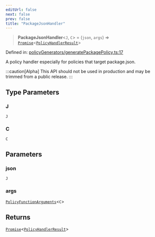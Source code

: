 ```yaml
---
editUrl: false
next: false
prev: false
title: "PackageJsonHandler"
---
```


> **PackageJsonHandler**\<`J`, `C`\> = (`json`, `args`) => [`Promise`](https://developer.mozilla.org/docs/Web/JavaScript/Reference/Global_Objects/Promise)\<[`PolicyHandlerResult`](/api/type-aliases/policyhandlerresult/)\>

Defined in: [policyGenerators/generatePackagePolicy.ts:17](https://github.com/tylerbutler/tools-monorepo/blob/main/packages/repopo/src/policyGenerators/generatePackagePolicy.ts#L17)

A policy handler especially for policies that target package.json.

:::caution[Alpha]
This API should not be used in production and may be trimmed from a public release.
:::

## Type Parameters

### J

`J`

### C

`C`

## Parameters

### json

`J`

### args

[`PolicyFunctionArguments`](/api/interfaces/policyfunctionarguments/)\<`C`\>

## Returns

[`Promise`](https://developer.mozilla.org/docs/Web/JavaScript/Reference/Global_Objects/Promise)\<[`PolicyHandlerResult`](/api/type-aliases/policyhandlerresult/)\>
